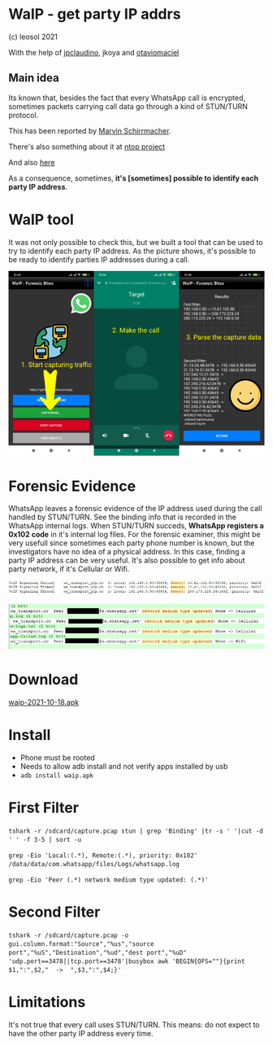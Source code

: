 # WaIP - get party IP addrs
(c) leosol 2021

With the help of [jpclaudino](https://github.com/jpclaudino), jkoya and [otaviomaciel](https://github.com/otaviomaciel)


## Main idea
Its known that, besides the fact that every WhatsApp call is encrypted, sometimes packets carrying call data go through a kind of STUN/TURN protocol.

This has been reported by [Marvin Schirrmacher](https://medium.com/@schirrmacher/analyzing-whatsapp-calls-176a9e776213).

There's also something about it at [ntop project](https://github.com/ntop/nDPI/issues/530)

And also [here](https://techbriefly.com/2021/07/14/this-security-flaw-in-whatsapp-could-leak-your-ip-address/) 

As a consequence, sometimes, **it's [sometimes] possible to identify each party IP address**. 

# WaIP tool
It was not only possible to check this, but we built a tool that can be used to try to identify each party IP address.
As the picture shows, it's possible to be ready to identify parties IP addresses during a call.

![Summary](pics/summary.png)

# Forensic Evidence
WhatsApp leaves a forensic evidence of the IP address used during the call handled by STUN/TURN.
See the binding info that is recorded in the WhatsApp internal logs. When STUN/TURN succeds, **WhatsApp registers a 0x102 code** in it's internal log files.
For the forensic examiner, this might be very usefull since sometimes each party phone number is known, but the investigators have no idea of a physical address. In this case, finding a party IP address can be very useful.
It's also possible to get info about party network, if it's Cellular or Wifi.

![Forensic Evidence](pics/whatsapp-log.JPG)

![Forensic Evidence](pics/PEER-Info.JPG)


# Download
[waip-2021-10-18.apk](https://github.com/leosol/waip/raw/main/dist/waip-2021-10-18.apk)

# Install
- Phone must be rooted
- Needs to allow adb install and not verify apps installed by usb
- ``adb install waip.apk``

# First Filter

``tshark -r /sdcard/capture.pcap stun | grep 'Binding' |tr -s ' '|cut -d ' ' -f 3-5 | sort -u``

``grep -Eio 'Local:(.*), Remote:(.*), priority: 0x102' /data/data/com.whatsapp/files/Logs/whatsapp.log``

``grep -Eio 'Peer (.*) network medium type updated: (.*)'``

# Second Filter

``tshark -r /sdcard/capture.pcap -o gui.column.format:"Source","%us","source port","%uS","Destination","%ud","dest port","%uD" 'udp.port==3478||tcp.port==3478'|busybox awk 'BEGIN{OFS=""}{print $1,":",$2,"  ->  ",$3,":",$4;}' ``

# Limitations

It's not true that every call uses STUN/TURN. This means: do not expect to have the other party IP address every time.
